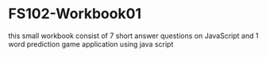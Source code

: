 # FS102-Workbook01
this small workbook consist of 7 short answer questions on JavaScript and 1 word prediction game application using java script

